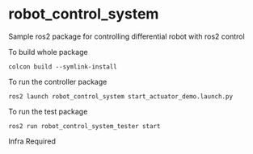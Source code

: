 # robot_control_system
Sample ros2 package for controlling differential robot with ros2 control


To build whole package

``` colcon build --symlink-install ```


To run the controller package

``` ros2 launch robot_control_system start_actuator_demo.launch.py ```


To run the test package

``` ros2 run robot_control_system_tester start ```


Infra Required
